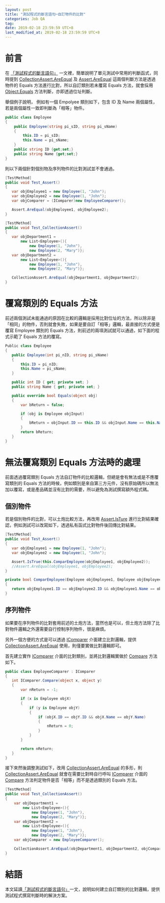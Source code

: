 ```yaml
---
layout: post
title: "測試程式的斷言語句─自訂物件的比對"
categories: Job QA
tag: 
date: 2019-02-18 23:59:59 UTC+8 
last_modified_at: 2019-02-18 23:59:59 UTC+8 
---
```

# 前言

在 [「測試程式的斷言語句」][1] 一文裡，簡單說明了單元測試中常用的判斷函式，同時提到 [CollectionAssert.AreEqual][2] 及 [Assert.AreEqual][3] 這兩個判斷方法是透過物件的 Equals 方法進行比對，所以自訂類別若未覆寫 Equals 方法，就會採用 [Object.Equals][Equals] 方法判斷，亦即透過位址判斷。

舉個例子說明， 例如有一個 Empolyee 類別如下，包含 ID 及 Name 兩個屬性，若是兩個屬性一致即判斷為「相等」物件。

 ```csharp
 public class Employee
 {
     public Employee(string pi_sID, string pi_sName)
     {
         this.ID = pi_sID;
         this.Name = pi_sName;
     }
     public string ID {get;set;}
     public string Name {get;set;}     
 }
 ``` 
 
 則以下兩個針對個別物及序列物件的比對測試並不會通過。

 ```csharp
[TestMethod]
public void Test_Assert()
{
    var objEmployee1 = new Employee(1, "John");
    var objEmployee2 = new Employee(1, "John");
    var objComparer = (IComparer)new EmployeeComparer();

    Assert.AreEqual(objEmployee1, objEmployee2);
}

[TestMethod]
public void Test_CollectionAssert()
{
    var objDepartment1 =
        new List<Employee>(){
            new Employee(1, "John"),
            new Employee(2, "Mary")};
    var objDepartment2 =
        new List<Employee>(){
            new Employee(1, "John"),
            new Employee(2, "Mary")};

    CollectionAssert.AreEqual(objDepartment1, objDepartment2);
}
 ```
# 覆寫類別的 Equals 方法
 
 前述兩個測試未能通過的原因在比較的邏輯是採用比對位址的方法，所以除非是「相同」的物件，否則就會失敗，如果是要自訂「相等」邏輯，最直接的方式便是覆寫 Employee 類別的 Equals 方法，則前述的兩項測試就可以通過，如下面的程式示範了 Equals 方法的覆寫。

 ```csharp
Public class Employee
{
    public Employee(int pi_nID, string pi_sName)
    {
        this.ID = pi_nID;
        this.Name = pi_sName;
    }

    public int ID { get; private set; }
    public string Name { get; private set; }

    public override bool Equals(object obj)
    {
        var bReturn = false;

        if (obj is Employee objInput)
        {
            bReturn = objInput.ID == this.ID && objInput.Name == this.Name;
        }
        return bReturn;
    }
}
 ```

# 無法覆寫類別 Equals 方法時的處理
 前面透過覆寫類別 Equals 方法自訂物件的比較邏輯，但總是會有無法或是不應覆寫類別的 Equals 方法的時候，例如類別是來自第三方元件，沒有原始碼所以無法加以覆寫，或是產品碼並沒有比對的需要，所以避免為測試撰寫額外程式碼。
 
## 個別物件
 若是個別物件的比對，可以土炮比較方法，再改用 [Assert.IsTure][5] 進行比對結果確認，例如測試可以改寫如下，透過私有函式比對物件後回傳比對結果。

 ```csharp
 [TestMethod]
 public void Test_Assert()
 {
    var objEmployee1 = new Employee(1, "John");
    var objEmployee2 = new Employee(1, "John");

    Assert.IsTrue(this.ComparEmployee(objEmployee1, objEmployee2));
    //Assert.AreEqual(objEmployee1, objEmployee2);
 }

 private bool ComparEmployee(Employee objEmployee1, Employee objEmployee2)
 {
    return objEmployee1.ID == objEmployee2.ID && objEmployee1.Name == objEmployee2.Name;
 }
 ```

## 序列物件
  如果要在序列物件的比對套用前述的土炮方法，當然也是可以，但土炮方法除了比對物件邏輯之外還需要自行控制序列物件，很是麻煩。
  
  另外一個方便的方式是可以透過 [IComparer][4] 介面建立比對邏輯，提供[CollectionAssert.AreEqual][2] 使用，則僅要實做比對邏輯即可。
  
  首先建立實作 [IComparer][4] 介面的比對類別，並將比對邏輯實做於 [Compare][5] 方法如下。

 ```csharp
 public class EmployeeComparer : IComparer
 {
    int IComparer.Compare(object x, object y)
    {
        var nReturn = -1;

        if (x is Employee objX)
        {
            if (y is Employee objY)
            {
                if (objX.ID == objY.ID && objX.Name == objY.Name)
                {
                    nReturn = 0;
                }
            }
        }

        return nReturn;
    }
 }
 ```

接下來然後調整測試如下，改用 [CollectionAssert.AreEqual][2] 的多形，則 [CollectionAssert.AreEqual][2] 就會在需要比對時自行呼叫 [IComparer][4] 介面的 [Compare][5] 方法判定物件是否「相等」而不是透過類別的 Equals 方法。

```csharp
[TestMethod]
public void Test_CollectionAssert()
{
    var objDepartment1 =
        new List<Employee>(){
            new Employee(1, "John"),
            new Employee(2, "Mary")};
    var objDepartment2 =
        new List<Employee>(){
            new Employee(1, "John"),
            new Employee(2, "Mary")};
    var objComparer = new EmployeeComparer();

    CollectionAssert.AreEqual(objDepartment1, objDepartment2, objComparer);
}
```

# 結語

本文延讀[「測試程式的斷言語句」][1]一文，說明如何建立自訂類別的比對邏輯，提供測試程式撰寫判斷時的解決方案。

[1]:https://no129.github.io/techweekly/qa-skill/2019/02/13/Weekly-05-2019.html#areequal-%E6%96%B9%E6%B3%95 "測試程式的斷言語句"

[2]:https://docs.microsoft.com/en-us/dotnet/api/microsoft.visualstudio.testtools.unittesting.collectionassert.areequal?view=mstest-net-1.2.0 "CollectionAssert.AreEqual Method"
[3]:https://docs.microsoft.com/en-us/dotnet/api/microsoft.visualstudio.testtools.unittesting.assert.areequal?view=mstest-net-1.2.0 "Assert.AreEqual Method"

[4]:https://docs.microsoft.com/zh-tw/dotnet/api/system.collections.icomparer?view=netframework-4.7.2 "IComparer 介面"

[5]:https://docs.microsoft.com/en-us/dotnet/api/microsoft.visualstudio.testtools.unittesting.assert.istrue?view=mstest-net-1.2.0 "Assert.IsTure"
[6]:https://docs.microsoft.com/zh-tw/dotnet/api/system.collections.icomparer.compare?view=netframework-4.7.2 "IComparer.Comare"

[Equals]:https://docs.microsoft.com/zh-tw/dotnet/api/system.collections.icomparer.compare?view=netframework-4.7.2 "Object.Equals"